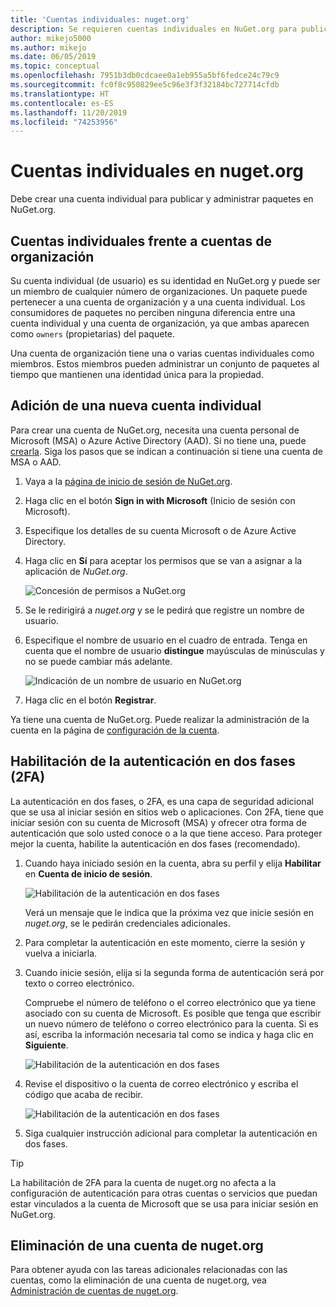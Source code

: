 ```yaml
---
title: 'Cuentas individuales: nuget.org'
description: Se requieren cuentas individuales en NuGet.org para publicar paquetes.
author: mikejo5000
ms.author: mikejo
ms.date: 06/05/2019
ms.topic: conceptual
ms.openlocfilehash: 7951b3db0cdcaee0a1eb955a5bf6fedce24c79c9
ms.sourcegitcommit: fc0f8c950829ee5c96e3f3f32184bc727714cfdb
ms.translationtype: HT
ms.contentlocale: es-ES
ms.lasthandoff: 11/20/2019
ms.locfileid: "74253956"
---
```

# <a name="individual-accounts-on-nugetorg"></a>Cuentas individuales en nuget.org

Debe crear una cuenta individual para publicar y administrar paquetes en NuGet.org.

## <a name="individual-accounts-vs-organization-accounts"></a>Cuentas individuales frente a cuentas de organización

Su cuenta individual (de usuario) es su identidad en NuGet.org y puede ser un miembro de cualquier número de organizaciones. Un paquete puede pertenecer a una cuenta de organización y a una cuenta individual. Los consumidores de paquetes no perciben ninguna diferencia entre una cuenta individual y una cuenta de organización, ya que ambas aparecen como `owners` (propietarias) del paquete.

Una cuenta de organización tiene una o varias cuentas individuales como miembros. Estos miembros pueden administrar un conjunto de paquetes al tiempo que mantienen una identidad única para la propiedad.

## <a name="add-a-new-individual-account"></a>Adición de una nueva cuenta individual

Para crear una cuenta de NuGet.org, necesita una cuenta personal de Microsoft (MSA) o Azure Active Directory (AAD). Si no tiene una, puede [crearla](https://signup.live.com). Siga los pasos que se indican a continuación si tiene una cuenta de MSA o AAD.

1. Vaya a la [página de inicio de sesión de NuGet.org](https://www.nuget.org/users/account/LogOn).

1. Haga clic en el botón **Sign in with Microsoft** (Inicio de sesión con Microsoft).

1. Especifique los detalles de su cuenta Microsoft o de Azure Active Directory.

1. Haga clic en **Sí** para aceptar los permisos que se van a asignar a la aplicación de *NuGet.org*.

   ![Concesión de permisos a NuGet.org](media/nuget-org-permissions.png)

1. Se le redirigirá a *nuget.org* y se le pedirá que registre un nombre de usuario.

1. Especifique el nombre de usuario en el cuadro de entrada. Tenga en cuenta que el nombre de usuario **distingue** mayúsculas de minúsculas y no se puede cambiar más adelante.

   ![Indicación de un nombre de usuario en NuGet.org](media/nuget-org-register.png) 

1. Haga clic en el botón **Registrar**.

Ya tiene una cuenta de NuGet.org. Puede realizar la administración de la cuenta en la página de [configuración de la cuenta](https://www.nuget.org/account).

## <a name="enable-two-factor-authentication-2fa"></a>Habilitación de la autenticación en dos fases (2FA)

La autenticación en dos fases, o 2FA, es una capa de seguridad adicional que se usa al iniciar sesión en sitios web o aplicaciones. Con 2FA, tiene que iniciar sesión con su cuenta de Microsoft (MSA) y ofrecer otra forma de autenticación que solo usted conoce o a la que tiene acceso. Para proteger mejor la cuenta, habilite la autenticación en dos fases (recomendado).

1. Cuando haya iniciado sesión en la cuenta, abra su perfil y elija **Habilitar** en **Cuenta de inicio de sesión**.

   ![Habilitación de la autenticación en dos fases](media/nuget-org-register-2fa.png)

   Verá un mensaje que le indica que la próxima vez que inicie sesión en *nuget.org*, se le pedirán credenciales adicionales.

2. Para completar la autenticación en este momento, cierre la sesión y vuelva a iniciarla.

3. Cuando inicie sesión, elija si la segunda forma de autenticación será por texto o correo electrónico.

   Compruebe el número de teléfono o el correo electrónico que ya tiene asociado con su cuenta de Microsoft. Es posible que tenga que escribir un nuevo número de teléfono o correo electrónico para la cuenta. Si es así, escriba la información necesaria tal como se indica y haga clic en **Siguiente**.

   ![Habilitación de la autenticación en dos fases](media/nuget-org-sign-in-2fa.png)

4. Revise el dispositivo o la cuenta de correo electrónico y escriba el código que acaba de recibir.

   ![Habilitación de la autenticación en dos fases](media/nuget-org-enter-code-2fa.png)

5. Siga cualquier instrucción adicional para completar la autenticación en dos fases.

> [!Tip]
> La habilitación de 2FA para la cuenta de nuget.org no afecta a la configuración de autenticación para otras cuentas o servicios que puedan estar vinculados a la cuenta de Microsoft que se usa para iniciar sesión en NuGet.org.

## <a name="delete-a-nugetorg-account"></a>Eliminación de una cuenta de nuget.org

Para obtener ayuda con las tareas adicionales relacionadas con las cuentas, como la eliminación de una cuenta de nuget.org, vea [Administración de cuentas de nuget.org](nuget-org-faq.md#nugetorg-account-management).

